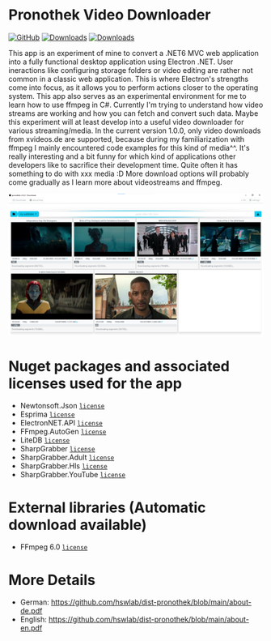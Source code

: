 # Pronothek Video Downloader
[![GitHub](https://img.shields.io/github/license/hswlab/dist-pronothek)](https://github.com/hswlab/dist-pronothek/blob/main/LICENSE)
[![Downloads](https://img.shields.io/github/downloads/hswlab/dist-pronothek/total)](https://github.com/hswlab/dist-pronothek/releases/latest)
[![Downloads](https://img.shields.io/github/v/release/hswlab/dist-pronothek)](https://github.com/hswlab/dist-pronothek/releases/latest)

This app is an experiment of mine to convert a .NET6 MVC web application into a fully functional desktop application using Electron .NET. User ineractions like configuring storage folders or video editing are rather not common in a classic web application. This is where Electron's strengths come into focus, as it allows you to perform actions closer to the operating system. This app also serves as an experimental environment for me to learn how to use ffmpeg in C#. Currently I'm trying to understand how video streams are working and how you can fetch and convert such data. Maybe this experiment will at least develop into a useful video downloader for various streaming/media. In the current version 1.0.0, only video downloads from xvideos.de are supported, because during my familiarization with ffmpeg I mainly encountered code examples for this kind of media^^. It's really interesting and a bit funny for which kind of applications other developers like to sacrifice their development time. Quite often it has something to do with xxx media :D 
More download options will probably come gradually as I learn more about videostreams and ffmpeg.

![preview](https://github.com/hswlab/dist-pronothek/blob/main/Screenshot.png)

# Nuget packages and associated licenses used for the app
- Newtonsoft.Json <a href="https://licenses.nuget.org/MIT">`license`</a>
- Esprima <a href="https://licenses.nuget.org/BSD-3-Clause">`license`</a>
- ElectronNET.API <a href="https://licenses.nuget.org/MIT">`license`</a>
- FFmpeg.AutoGen <a href="https://www.nuget.org/packages/FFmpeg.AutoGen/6.0.0/license">`license`</a>
- LiteDB <a href="https://www.nuget.org/packages/LiteDB/5.0.16/license">`license`</a>
- SharpGrabber <a href="https://www.nuget.org/packages/SharpGrabber/2.1.1/license">`license`</a>
- SharpGrabber.Adult <a href="https://www.nuget.org/packages/SharpGrabber.Adult/1.0.2/license">`license`</a>
- SharpGrabber.Hls <a href="https://www.nuget.org/packages/SharpGrabber.Hls/1.3.0/license">`license`</a>
- SharpGrabber.YouTube <a href="https://www.nuget.org/packages/SharpGrabber.YouTube/1.5.0/license">`license`</a>

# External libraries (Automatic download available)
- FFmpeg 6.0 <a href="https://ffmpeg.org/legal.html">`license`</a>

# More Details
- German: https://github.com/hswlab/dist-pronothek/blob/main/about-de.pdf
- English: https://github.com/hswlab/dist-pronothek/blob/main/about-en.pdf
